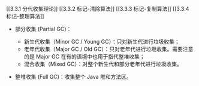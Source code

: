 [[3.3.1 分代收集理论]]
[[3.3.2 标记-清除算法]]
[[3.3.3 标记-复制算法]]
[[3.3.4 标记-整理算法]]




- 部分收集 (Partial GC)：

	- 新生代收集（Minor GC / Young GC）：只对新生代进行垃圾收集；
	- 老年代收集（Major GC / Old GC）：只对老年代进行垃圾收集。需要注意的是 Major GC 在有的语境中也用于指代整堆收集；
	- 混合收集（Mixed GC）：对整个新生代和部分老年代进行垃圾收集。

- 整堆收集 (Full GC)：收集整个 Java 堆和方法区。
